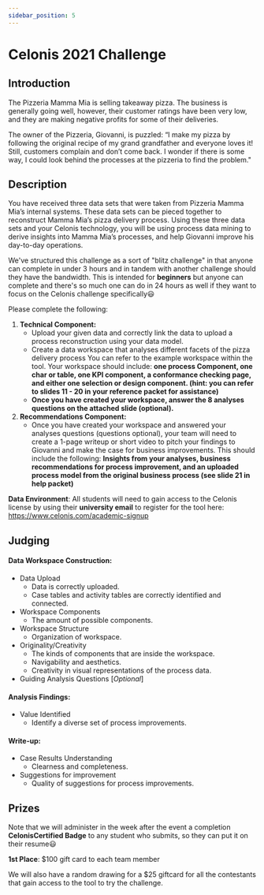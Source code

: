 ```yaml
---
sidebar_position: 5
---
```


# Celonis 2021 Challenge

## Introduction

The Pizzeria Mamma Mia is selling takeaway pizza. The business is generally going well, however, their customer ratings have been very low, and they are 
making negative profits for some of their deliveries. 

The owner of the Pizzeria, Giovanni, is puzzled: “I make my pizza by following the original recipe 
of my grand grandfather and everyone loves it! Still, customers complain and don’t come back. I wonder if there is some way, I could look behind the processes
at the pizzeria to find the problem."

## Description

You have received three data sets that were taken from Pizzeria Mamma Mia’s internal systems. These data sets can be pieced 
together to reconstruct Mamma Mia’s pizza delivery process. Using these three data sets and your Celonis technology, you will be using process data mining to 
derive insights into Mamma Mia’s processes, and help Giovanni improve his day-to-day operations.

We've structured this challenge as a sort of "blitz challenge" in that anyone can complete in under 3 hours and in tandem with another challenge should they have the bandwidth. This is intended for **beginners** but anyone can complete and there's so much one can do in 24 hours as well if they want to focus on the Celonis challenge specifically😃

Please complete the following:
1. **Technical Component:**
   * Upload your given data and correctly link the data to upload a process reconstruction using your data model.
   * Create a data workspace that analyses different facets of the pizza delivery process You can refer to the example workspace within the tool. Your workspace 
   should include: **one process Component, one char or table, one KPI component, a conformance checking page, and either one selection or design component. (hint: you can refer to slides 11 - 20 in your reference packet for assistance)**
   * **Once you have created your workspace, answer the 8 analyses questions on the attached slide (optional).**
2. **Recommendations Component:**
   * Once you have created your workspace and answered your analyses questions (questions optional), your team will need to create a 1-page writeup or short video to pitch your findings to Giovanni and make the 
   case for business improvements. This should include the following: **Insights from your analyses, business recommendations for process improvement, and an uploaded process model from the original business process (see slide 21 in help packet)**

**Data Environment**: All students will need to gain access to the Celonis license by using their **university email** to register for the tool here: https://www.celonis.com/academic-signup

## Judging

#### Data Workspace Construction:
- Data Upload
   * Data is correctly uploaded.
   * Case tables and activity tables are correctly identified and connected.
- Workspace Components
   * The amount of possible components.
- Workspace Structure
   * Organization of workspace.
- Originality/Creativity
   * The kinds of components that are inside the workspace.
   * Navigability and aesthetics.
   * Creativity in visual representations of the process data.
- Guiding Analysis Questions [*Optional*]

#### Analysis Findings:
- Value Identified
   * Identify a diverse set of process improvements.

#### Write-up:
- Case Results Understanding
   * Clearness and completeness.
- Suggestions for improvement
   * Quality of suggestions for process improvements.

## Prizes
Note that we will administer in the week after the event a completion **CelonisCertified Badge** to any student who submits, so they can put it on their resume😃

**1st Place**: $100 gift card to each team member

We will also have a random drawing for a $25 giftcard for all the contestants that gain access to the tool to try the challenge.
